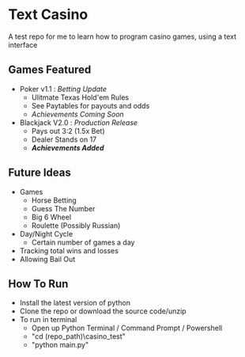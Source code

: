 # Text Casino
A test repo for me to learn how to program casino games, using a text interface

## Games Featured
- Poker v1.1 : *Betting Update*
  - Ulitmate Texas Hold'em Rules
  - See Paytables for payouts and odds
  - *Achievements Coming Soon*
- Blackjack V2.0 : *Production Release*
  - Pays out 3:2 (1.5x Bet)
  - Dealer Stands on 17
  - ***Achievements Added***

## Future Ideas
- Games
  - Horse Betting
  - Guess The Number
  - Big 6 Wheel
  - Roulette (Possibly Russian)
- Day/Night Cycle
  - Certain number of games a day
- Tracking total wins and losses
- Allowing Bail Out

## How To Run
- Install the latest version of python
- Clone the repo or download the source code/unzip
- To run in terminal
  - Open up Python Terminal / Command Prompt / Powershell
  - "cd (repo_path)\casino_test\"
  - "python main.py" 
